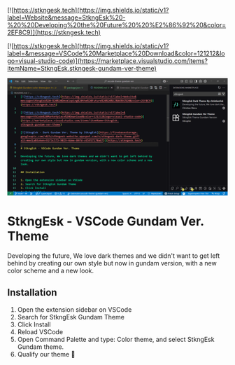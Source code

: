 [![https://stkngesk.tech](https://img.shields.io/static/v1?label=Website&message=StkngEsk%20-%20%20Developing%20the%20Future%20%20%E2%86%92%20&color=2EF8C9)](https://stkngesk.tech)

[![https://stkngesk.tech](https://img.shields.io/static/v1?label=&message=VSCode%20Marketplace%20Download&color=121212&logo=visual-studio-code)](https://marketplace.visualstudio.com/items?itemName=StkngEsk.stkngesk-gundam-ver-theme)

[![StkngEsk - Dark Gundam Ver. Theme by StkngEsk](https://raw.githubusercontent.com/StkngEsk/vscode-theme-gundam-ver/refs/heads/main/images/stkng-esk-gundam-ver-color-theme.gif)](https://stkngesk.tech)

# StkngEsk - VSCode Gundam Ver. Theme

Developing the future, We love dark themes and we didn't want to get left behind by creating our own style but now in gundam version, with a new color scheme and a new look.

## Installation

1. Open the extension sidebar on VSCode
2. Search for StkngEsk Gundam Theme
3. Click Install
4. Reload VSCode
5. Open Command Palette and type: Color theme, and select StkngEsk Gundam theme.
6. Qualify our theme 🙌